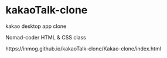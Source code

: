 # kakaoTalk-clone

<p>kakao desktop app clone</p>
<p>Nomad-coder HTML & CSS class</p>
<P>https://inmog.github.io/kakaoTalk-clone/Kakao-clone/index.html</p>
